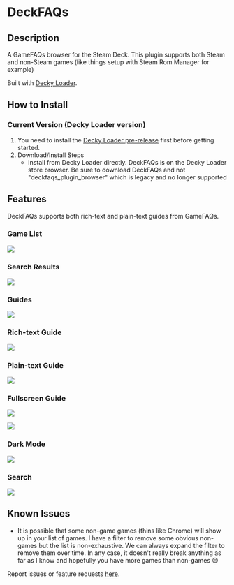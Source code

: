 # DeckFAQs

## Description

A GameFAQs browser for the Steam Deck. This plugin supports both Steam and non-Steam games (like things setup with Steam Rom Manager for example)

Built with [Decky Loader](https://github.com/SteamDeckHomebrew/PluginLoader).

## How to Install

### Current Version (Decky Loader version)

1. You need to install the [Decky Loader pre-release](https://github.com/SteamDeckHomebrew/PluginLoader#installation) first before getting started.
2. Download/Install Steps
    - Install from Decky Loader directly. DeckFAQs is on the Decky Loader store browser. Be sure to download DeckFAQs and not "deckfaqs_plugin_browser" which is legacy and no longer supported


## Features

DeckFAQs supports both rich-text and plain-text guides from GameFAQs.

### Game List

![](images/001_games.jpeg)

### Search Results

![](images/002_results.png)

### Guides

![](images/003_guides.png)

### Rich-text Guide

![](images/rich_text.jpg)

### Plain-text Guide

![](images/005_plain.png)

### Fullscreen Guide

![](images/006_fullscreen.png)

![](images/fullscreen.jpg)

### Dark Mode

![](images/dark_mode.jpg)

### Search

![](images/search.jpg)

## Known Issues

-   It is possible that some non-game games (thins like Chrome) will show up in your list of games. I have a filter to remove some obvious non-games but the list is non-exhaustive. We can always expand the filter to remove them over time. In any case, it doesn't really break anything as far as I know and hopefully you have more games than non-games :smile:

Report issues or feature requests [here](https://github.com/hulkrelax/deckfaqs/issues).
